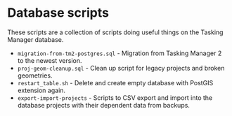 # Database scripts

These scripts are a collection of scripts doing useful things on the Tasking Manager database.

* `migration-from-tm2-postgres.sql` - Migration from Tasking Manager 2 to the newest version.
* `proj-geom-cleanup.sql` - Clean up script for legacy projects and broken geometries.
* `restart_table.sh` - Delete and create empty database with PostGIS extension again.
* `export-import-projects` - Scripts to CSV export and import into the database projects with their dependent data from backups.
